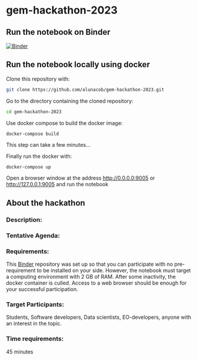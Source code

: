# gem-hackathon-2023


## Run the notebook on Binder

[![Binder](https://mybinder.org/badge_logo.svg)](https://mybinder.org/v2/gh/alunacob/gem-hackathon-2023/main?urlpath=lab)

## Run the notebook locally using docker

Clone this repository with:

```bash
git clone https://github.com/alunacob/gem-hackathon-2023.git
```

Go to the directory containing the cloned repository:

```bash
cd gem-hackathon-2023
```

Use docker compose to build the docker image:

```bash
docker-compose build
```

This step can take a few minutes...

Finally run the docker with:

```
docker-compose up
```

Open a browser window at the address http://0.0.0.0:9005 or http://127.0.0.1:9005 and run the notebook

## About the hackathon

 ### Description:


 ### Tentative Agenda:




 ### Requirements:
 This [Binder](https://mybinder.readthedocs.io/en/latest/introduction.html#what-is-a-binder) repository was set up so that you can participate with no pre-requirement to be installed on your side.
 However, the notebook must target a computing environment with 2 GB of RAM. After some inactivity, the docker container is culled. Access to a web browser should be enough for your successful participation.

 ### Target Participants:
 Students, Software developers, Data scientists, EO-developers, anyone with an interest in the topic.

 ### Time requirements:

 45 minutes
